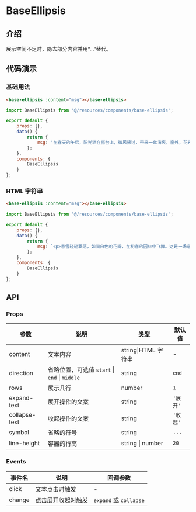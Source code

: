 # BaseEllipsis

## 介绍

展示空间不足时，隐去部分内容并用“...”替代。

## 代码演示

### 基础用法

```html
<base-ellipsis :content="msg"></base-ellipsis>
```

```js
import BaseEllipsis from '@/resources/components/base-ellipsis';

export default {
    props: {},
    data() {
        return {
            msg: '在春天的午后，阳光洒在窗台上，微风拂过，带来一丝清爽。窗外，花开成片，芳香扑鼻，仿佛一幅幅绚丽的画卷展开在眼前。这个时刻，让人感受到生活的美好与宁静，也让心灵在宁静中得到一种放松与舒展。'
        };
    },
    components: {
        BaseEllipsis
    }
};
```

### HTML 字符串

```html
<base-ellipsis :content="msg"></base-ellipsis>
```

```js
import BaseEllipsis from '@/resources/components/base-ellipsis';

export default {
    props: {},
    data() {
        return {
            msg: `<p>春雪轻轻飘落，如同白色的花瓣，在初春的园林中飞舞。这是一场意想不到的降临，让人感受到一种清新的气息，也带来了一丝别样的凉爽。</p><p><br></p><p>园中的树木被雪粉妆，如同仙境一般，它们在雪花的映衬下，焕发出勃勃生机。春雪的到来，不仅为大地披上了一层银装，也让人们的心灵得到了一种净化和滋养。</p><p><br></p><p>远处，劳动者们在田间劳作，他们顶着春雪，依旧坚毅地耕耘着土地。他们的汗水与春雪交织在一起，成就了一幅幅勤劳美好的画面。正是有了他们的辛勤付出，才有了丰收的希望，才有了生命的灿烂。</p><p><br></p><p><span style="color: rgb(225, 60, 57);">春雪，</span>在这园囿之中，<span style="color: rgb(225, 60, 57);">不仅是自然的馈赠，更是一种精神的净化。</span>它让人们感受到生命的美好与坚韧，感受到劳动的价值与意义。</p><p><br></p><p>在这春雪覆盖的园中，唯有劳动与希望交织，才能开启一条充满生机与活力的道路。愿春雪洗净尘埃，让我们的心怀充满希望，努力前行，迎接春天的到来。</p>`
        };
    },
    components: {
        BaseEllipsis
    }
};
```

## API

### Props

| 参数          | 说明                                          | 类型                | 默认值   |
| ------------- | --------------------------------------------- | ------------------- | -------- |
| content       | 文本内容                                      | string\|HTML 字符串 | -        |
| direction     | 省略位置，可选值 `start` \| `end` \| `middle` | string              | `end`    |
| rows          | 展示几行                                      | number              | `1`      |
| expand-text   | 展开操作的文案                                | string              | `'展开'` |
| collapse-text | 收起操作的文案                                | string              | `'收起'` |
| symbol        | 省略的符号                                    | string              | `...`    |
| line-height   | 容器的行高                                    | string \| number    | `20`     |

### Events

| 事件名 | 说明               | 回调参数               |
| ------ | ------------------ | ---------------------- |
| click  | 文本点击时触发     | -                      |
| change | 点击展开收起时触发 | `expand` 或 `collapse` |

